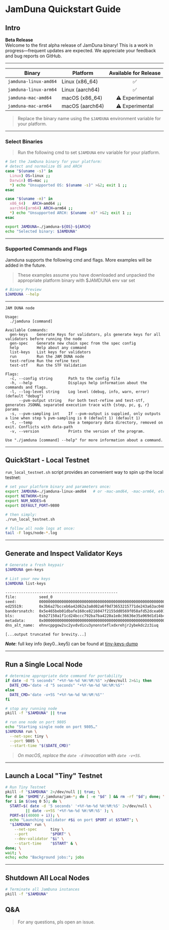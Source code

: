 # JamDuna Quickstart Guide

## Intro

**Beta Release**  
Welcome to the first alpha release of JamDuna binary! This is a work in progress—frequent updates are expected. We appreciate your feedback and bug reports on GitHub.


---


| Binary                        | Platform                   | Available for Release |
|------------------------------|----------------------------|:--------------------:|
| `jamduna-linux-amd64`        | Linux (x86_64)             | ✅                   |
| `jamduna-linux-arm64`        | Linux (aarch64)            | ✅                   |
| `jamduna-mac-amd64`          | macOS (x86_64)             | ⚠️  Experimental     |
| `jamduna-mac-arm64`          | macOS (aarch64)            | ⚠️  Experimental     |

> Replace the binary name using the `$JAMDUNA` environment variable for your platform.

---

### Select Binaries
> Run the following cmd to set `$JAMDUNA` env variable for your platform.


```bash
# Set the JamDuna binary for your platform:
# detect and normalize OS and ARCH
case "$(uname -s)" in
  Linux) OS=linux ;;
  Darwin) OS=mac ;;
  *) echo "Unsupported OS: $(uname -s)" >&2; exit 1 ;;
esac

case "$(uname -m)" in
  x86_64)   ARCH=amd64 ;;
  aarch64|arm64) ARCH=arm64 ;;
  *) echo "Unsupported ARCH: $(uname -m)" >&2; exit 1 ;;
esac

export JAMDUNA=./jamduna-${OS}-${ARCH}
echo "Selected binary: $JAMDUNA"
```

---

### Supported Commands and Flags

Jamduna supports the following cmd and flags. More examples will be added in the future.

> These examples assume you have downloaded and unpacked the appropriate platform binary with $JAMDUNA env var set

```bash
# Binary Preview
$JAMDUNA --help
```

---
```
JAM DUNA node

Usage:
  ./jamduna [command]

Available Commands:
  gen-keys    Generate Keys for validators, pls generate keys for all validators before running the node
  gen-spec    Generate new chain spec from the spec config
  help        Help about any command
  list-keys   List keys for validators
  run         Run the JAM DUNA node
  test-refine Run the refine test
  test-stf    Run the STF Validation

Flags:
  -c, --config string       Path to the config file
  -h, --help                Displays help information about the commands and flags.
  -l, --log-level string    Log level (debug, info, warn, error) (default "debug")
      --pvm-output string   For both test-refine and test-stf, generates JSONNL separated execution trace with {step, pc, g, r} params
  -s, --pvm-sampling int    If --pvm-output is supplied, only outputs a line when step % pvm-sampling is 0 (default 1) (default 1)
  -t, --temp                Use a temporary data directory, removed on exit. Conflicts with data-path
  -v, --version             Prints the version of the program.

Use "./jamduna [command] --help" for more information about a command.
```

---
## QuickStart - Local Testnet 

`run_local_testnet.sh` script provides an convenient way to spin up the local testnet:


```bash
# set your platform binary and parameters once:
export JAMDUNA=./jamduna-linux-amd64   # or -mac-amd64, -mac-arm64, etc.
export NETWORK=tiny
export NUM_NODES=6
export DEFAULT_PORT=9800

# then simply:
./run_local_testnet.sh

# follow all node logs at once:
tail -F logs/node-*.log

```


---

## Generate and Inspect Validator Keys

```bash
# Generate a fresh keypair
$JAMDUNA gen-keys

# List your new keys
$JAMDUNA list-keys

--------------------------------------------------
file:          seed_0
seed:          0000000000000000000000000000000000000000000000000000000000000000
ed25519:       0x3b6a27bcceb6a42d62a3a8d02a6f0d73653215771de243a63ac048a18b59da29
bandersnatch:  0x5e465beb01dbafe160ce8216047f2155dd0569f058afd52dcea601025a8d161d
bls:           0xb27150a1f1cd24bccc792ba7ba4220a1e8c36636e35a969d1d14b4c89bce7d1d463474fb186114a89dd70e88506fefc9830756c27a7845bec1cb6ee31e07211afd0dde34f0dc5d89231993cd323973faa23d84d521fd574e840b8617c75d1a1d0102aa3c71999137001a77464ced6bb2885c460be760c709009e26395716a52c8c52e6e23906a455b4264e7d0c75466e
metadata:      0x0000000000000000000000000000000000000000000000000000000000000000000000000000000000000000000000000000000000000000000000000000000000000000000000000000000000000000000000000000000000000000000000000000000000000000000000000000000000000000000000000000000000000000
dns_alt_name:  ehnvcppgow2sc2yvdvdicu3ynonsteflxdxrehjr2ybekdc2z3iuq

[...output truncated for brevity...]
```
***Note***: full key info (key0...key5) can be found at [tiny-keys-dump](https://gist.github.com/mkchungs/6182667f9c6e752d3931d61e53718485)

---

## Run a Single Local Node

```bash
# determine appropriate date command for portability
if date -d "5 seconds" "+%Y-%m-%d %H:%M:%S" >/dev/null 2>&1; then
  DATE_CMD='date -d "5 seconds" "+%Y-%m-%d %H:%M:%S"'
else
  DATE_CMD='date -v+5S "+%Y-%m-%d %H:%M:%S"'
fi

# stop any running node
pkill -f "$JAMDUNA" || true

# run one node on port 9805
echo "Starting single node on port 9805…"
$JAMDUNA run \
  --net-spec tiny \
  --port 9805 \
  --start-time "$($DATE_CMD)"
```

> *On macOS, replace the `date -d` invocation with `date -v+5S`.*

---

## Launch a Local "Tiny" Testnet

```bash
# Run Tiny Testnet
pkill -f "$JAMDUNA" 2>/dev/null || true; \
for d in "$HOME"/.jamduna/jam-*; do [ -e "$d" ] && rm -rf "$d"; done; \
for i in $(seq 0 5); do \
  START=$( date -d '5 seconds' '+%Y-%m-%d %H:%M:%S' 2>/dev/null \
         || date -v+5S '+%Y-%m-%d %H:%M:%S' ); \
  PORT=$((40000 + i)); \
  echo "Launching validator #$i on port $PORT at $START"; \
  "$JAMDUNA" run \
    --net-spec      tiny \
    --port          "$PORT" \
    --dev-validator "$i" \
    --start-time    "$START" & \
done; \
wait; \
echo; echo "Background jobs:"; jobs
```

---

## Shutdown All Local Nodes

```bash
# Terminate all JamDuna instances
pkill -f "$JAMDUNA"
```

## Q&A

> For any questions, pls open an issue.